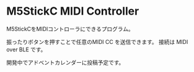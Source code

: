 # M5StickC MIDI Controller

M5StickCをMIDIコントローラにできるプログラム。


振ったりボタンを押すことで任意のMIDI CC を送信できます。
接続は MIDI over BLE です。

開発中でアドベントカレンダーに投稿予定です。